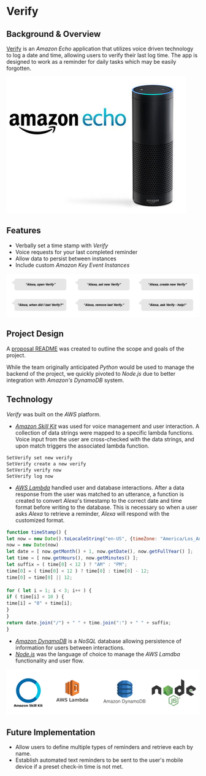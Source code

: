 # Verify

## Background & Overview

[Verify](https://miriam-lau.github.io/Verify/) is an *Amazon Echo* application that utilizes voice driven technology to log a date and time, allowing users to verify their last log time. The app is designed to work as a reminder for daily tasks which may be easily forgotten.

![Amazon Echo](./docs/echo.jpg)

## Features

- Verbally set a time stamp with *Verify*
- Voice requests for your last completed reminder
- Allow data to persist between instances
- Include custom *Amazon Key Event Instances*

![Utterances](./docs/utterances.png)

## Project Design

A [proposal README](./docs/README.md) was created to outline the scope and goals of the project.

While the team originally anticipated *Python* would be used to manage the backend of the project, we quickly pivoted to *Node.js* due to better integration with *Amazon's DynamoDB* system.

## Technology

*Verify* was built on the *AWS* platform.

- [*Amazon Skill Kit*](https://developer.amazon.com/alexa-skills-kit) was used for voice management and user interaction. A collection of data strings were mapped to a specific lambda functions. Voice input from the user are cross-checked with the data strings, and upon match triggers the associated lambda function.

```
SetVerify set new verify
SetVerify create a new verify
SetVerify verify now
SetVerify log now
```

- [*AWS Lambda*](https://aws.amazon.com/lambda/) handled user and database interactions. After a data response from the user was matched to an utterance, a function is created to convert *Alexa*'s timestamp to the correct date and time format before writing to the database. This is necessary so when a user asks *Alexa* to retrieve a reminder, *Alexa* will respond with the customized format.

``` js
function timeStamp() {
let now = new Date().toLocaleString("en-US", {timeZone: "America/Los_Angeles"});
now = new Date(now)
let date = [ now.getMonth() + 1, now.getDate(), now.getFullYear() ];
let time = [ now.getHours(), now.getMinutes() ];
let suffix = ( time[0] < 12 ) ? "AM" : "PM";
time[0] = ( time[0] < 12 ) ? time[0] : time[0] - 12;
time[0] = time[0] || 12;

for ( let i = 1; i < 3; i++ ) {
if ( time[i] < 10 ) {
time[i] = "0" + time[i];
}
}
return date.join("/") + " " + time.join(":") + " " + suffix;
}
```
- [*Amazon DynamoDB*](https://aws.amazon.com/dynamodb/) is a *NoSQL* database allowing persistence of information for users between interactions.
- [*Node.js*](https://nodejs.org/en/) was the language of choice to manage the *AWS Lamdba* functionality and user flow.

![Technologies](./docs/technologies.png)

## Future Implementation

- Allow users to define multiple types of reminders and retrieve each by name.
- Establish automated text reminders to be sent to the user's mobile device if a preset check-in time is not met.
